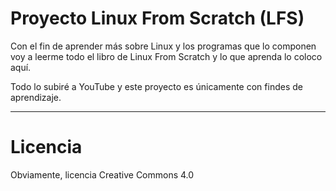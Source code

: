 # Proyecto Linux From Scratch (LFS)

Con el fin de aprender más sobre Linux y los programas que lo componen voy a leerme todo el libro de Linux From Scratch y lo que aprenda lo coloco aquí. 

Todo lo subiré a YouTube y este proyecto es únicamente con findes de aprendizaje.

---

# Licencia

Obviamente, licencia Creative Commons 4.0
